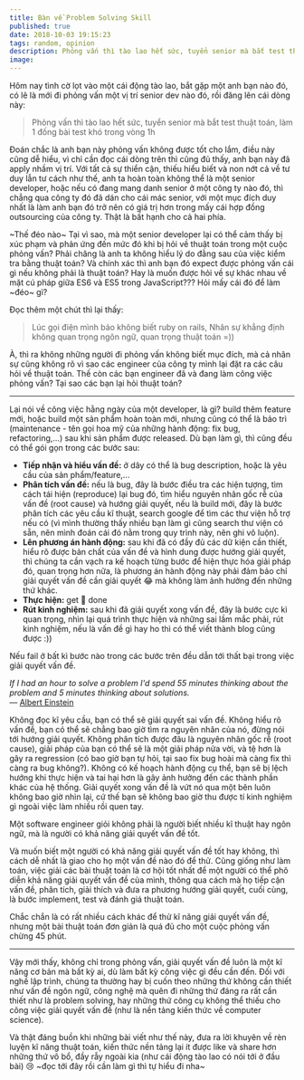 ```yaml
---
title: Bàn về Problem Solving Skill
published: true
date: 2018-10-03 19:15:23
tags: random, opinion
description: Phỏng vấn thì tào lao hết sức, tuyển senior mà bắt test thuật toán, làm 1 đống bài test khó trong vòng 1h...
image:
---
```

Hôm nay tình cờ lọt vào một cái động tào lao, bắt gặp một anh bạn nào đó, có lẽ là mới đi phỏng vấn một vị trí senior dev nào đó, rồi đăng lên cái dòng này:

> Phỏng vấn thì tào lao hết sức, tuyển senior mà bắt test thuật toán, làm 1 đống bài test khó trong vòng 1h 

Đoán chắc là anh bạn này phỏng vấn không được tốt cho lắm, điều này cũng dễ hiểu, vì chỉ cần đọc cái dòng trên thì cũng đủ thấy, anh bạn này đã apply nhầm vị trí. Với tất cả sự thiển cận, thiếu hiểu biết và non nớt cả về tư duy lẫn tư cách như thế, anh ta hoàn toàn không thể là một senior developer, hoặc nếu có đang mang danh senior ở một công ty nào đó, thì chẳng qua công ty đó đã dán cho cái mác senior, với một mục đích duy nhất là làm anh bạn đó trở nên có giá trị hơn trong mấy cái hợp đồng outsourcing của công ty. Thật là bất hạnh cho cả hai phía.

~Thế đéo nào~ Tại vì sao, mà một senior developer lại có thể cảm thấy bị xúc phạm và phản ứng đến mức đó khi bị hỏi về thuật toán trong một cuộc phỏng vấn? Phải chăng là anh ta không hiểu lý do đằng sau của việc kiểm tra bằng thuật toán? Và chính xác thì anh bạn đó expect được phỏng vấn cái gì nếu không phải là thuật toán? Hay là muốn được hỏi về sự khác nhau về mặt cú pháp giữa ES6 và ES5 trong JavaScript??? Hỏi mấy cái đó để làm ~đéo~ gì?

Đọc thêm một chút thì lại thấy:

> Lúc gọi điện mình bảo không biết ruby on rails, Nhân sự khẳng định không quan trọng ngôn ngữ, quan trọng thuật toán =))

À, thì ra không những người đi phỏng vấn không biết mục đích, mà cả nhân sự cũng không rõ vì sao các engineer của công ty mình lại đặt ra các câu hỏi về thuật toán. Thế còn các bạn engineer đã và đang làm công việc phỏng vấn? Tại sao các bạn lại hỏi thuật toán?

---

Lại nói về công việc hằng ngày của một developer, là gì? build thêm feature mới, hoặc build một sản phẩm hoàn toàn mới, nhưng cũng có thể là bảo trì (maintenance - tên gọi hoa mỹ của những hành động: fix bug, refactoring,...) sau khi sản phẩm được released. Dù bạn làm gì, thì cũng đều có thể gói gọn trong các bước sau:

- **Tiếp nhận và hiểu vấn đề:** ở dây có thể là bug description, hoặc là yêu cầu của sản phẩm/feature,...
- **Phân tích vấn đề:** nếu là bug, đây là bước điều tra các hiện tượng, tìm cách tái hiện (reproduce) lại bug đó, tìm hiểu nguyên nhân gốc rễ của vấn đề (root cause) và hướng giải quyết, nếu là build mới, đây là bước phân tích các yêu cầu kĩ thuật, search google để tìm các thư viện hỗ trợ nếu có (vì mình thường thấy nhiều bạn làm gì cũng search thư viện có sẵn, nên mình đoán cái đó nằm trong quy trình này, nên ghi vô luộn).
- **Lên phương án hành động:** sau khi đã có đầy đủ các dữ kiện cần thiết, hiểu rõ được bản chất của vấn đề và hình dung được hướng giải quyết, thì chúng ta cần vạch ra kế hoạch từng bước để hiện thực hóa giải pháp đó, quan trọng hơn nữa, là phương án hành động này phải đảm bảo chỉ giải quyết vấn đề cần giải quyết :joy: mà không làm ảnh hưởng đến những thứ khác.
- **Thực hiện:**  get :shit: done
- **Rút kinh nghiệm:** sau khi đã giải quyết xong vấn đề, đây là bước cực kì quan trọng, nhìn lại quá trình thực hiện và những sai lầm mắc phải, rút kinh nghiệm, nếu là vấn đề gì hay ho thì có thể viết thành blog cũng được :))

Nếu fail ở bất kì bước nào trong các bước trên đều dẫn tới thất bại trong việc giải quyết vấn đề.

<div class="bigquote"><i>If I had an hour to solve a problem I'd spend 55 minutes thinking about the problem and 5 minutes thinking about solutions.</i>
<div class="quotecite">— <a href="https://quoteinvestigator.com/2014/05/22/solve/">Albert Einstein</a></div>
</div>

Không đọc kĩ yêu cầu, bạn có thể sẽ giải quyết sai vấn đề. Không hiểu rõ vấn đề, bạn có thể sẽ chẳng bao giờ tìm ra nguyên nhân của nó, đừng nói tới hướng giải quyết. Không phân tích được đâu là nguyên nhân gốc rễ (root cause), giải pháp của bạn có thể sẽ là một giải pháp nửa vời, và tệ hơn là gây ra regression (có bao giờ bạn tự hỏi, tại sao fix bug hoài mà càng fix thì càng ra bug không?). Không có kế hoạch hành động cụ thể, bạn sẽ bị lệch hướng khi thực hiện và tai hại hơn là gây ảnh hưởng đến các thành phần khác của hệ thống. Giải quyết xong vấn đề là vứt nó qua một bên luôn không bao giờ nhìn lại, cứ thế bạn sẽ không bao giờ thu được tí kinh nghiệm gì ngoài việc làm nhiều rồi quen tay.

Một software engineer giỏi không phải là người biết nhiều kĩ thuật hay ngôn ngữ, mà là người có khả năng giải quyết vấn đề tốt.

Và muốn biết một người có khả năng giải quyết vấn đề tốt hay không, thì cách dễ nhất là giao cho họ một vấn đề nào đó để thử. Cũng giống như làm toán, việc giải các bài thuật toán là cơ hội tốt nhất để một người có thể phô diễn khả năng giải quyết vấn đề của mình, thông qua cách mà họ tiếp cận vấn đề, phân tích, giải thích và đưa ra phương hướng giải quyết, cuối cùng, là bước implement, test và đánh giá thuật toán.

Chắc chắn là có rất nhiều cách khác để thử kĩ năng giải quyết vấn đề, nhưng một bài thuật toán đơn giản là quá đủ cho một cuộc phỏng vấn chừng 45 phút.

---

Vậy mới thấy, không chỉ trong phỏng vấn, giải quyết vấn đề luôn là một kĩ năng cơ bản mà bất kỳ ai, dù làm bất kỳ công việc gì đều cần đến. Đối với nghề lập trình, chúng ta thường hay bị cuốn theo những thứ không cần thiết như vấn đề ngôn ngữ, công nghệ mà quên đi những thứ đáng ra rất cần thiết như là problem solving, hay những thứ công cụ không thể thiếu cho công việc giải quyết vấn đề (như là nền tảng kiến thức về computer science).

Và thật đáng buồn khi những bài viết như thế này, đưa ra lời khuyên về rèn luyện kĩ năng thuật toán, kiến thức nền tảng lại ít được like và share hơn những thứ vô bổ, đầy rẫy ngoài kia (như cái động tào lao có nói tới ở đầu bài) :cry: ~đọc tới đây rồi cần làm gì thì tự hiểu đi nha~

